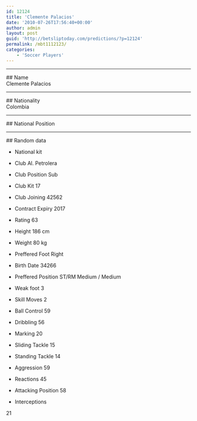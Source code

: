 ```yaml
---
id: 12124
title: 'Clemente Palacios'
date: '2010-07-26T17:56:40+00:00'
author: admin
layout: post
guid: 'http://betsliptoday.com/predictions/?p=12124'
permalink: /mbt1112123/
categories:
    - 'Soccer Players'
---
```


- - - - - -

\## Name  
 Clemente Palacios

- - - - - -

\## Nationality  
 Colombia

- - - - - -

\## National Position

- - - - - -

\## Random data

- National kit
- Club
 Al. Petrolera

- Club Position
 Sub

- Club Kit
 17

- Club Joining
 42562

- Contract Expiry
 2017

- Rating
 63

- Height
 186 cm

- Weight
 80 kg

- Preffered Foot
 Right

- Birth Date
 34266

- Preffered Position
 ST/RM Medium / Medium

- Weak foot
 3

- Skill Moves
 2

- Ball Control
 59

- Dribbling
 56

- Marking
 20

- Sliding Tackle
 15

- Standing Tackle
 14

- Aggression
 59

- Reactions
 45

- Attacking Position
 58

- Interceptions

 21